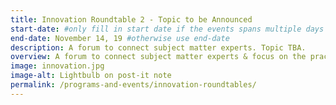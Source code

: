 ```yaml
---
title: Innovation Roundtable 2 - Topic to be Announced
start-date: #only fill in start date if the events spans multiple days
end-date: November 14, 19 #otherwise use end-date
description: A forum to connect subject matter experts. Topic TBA.
overview: A forum to connect subject matter experts & focus on the practical applications of Innovative Technologies in the Federal government. Held at GSA from 1-3pm and limited to 20 RSVPs.
image: innovation.jpg
image-alt: Lightbulb on post-it note
permalink: /programs-and-events/innovation-roundtables/
---
```


